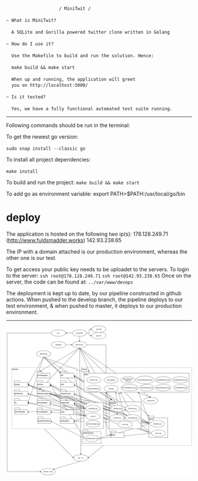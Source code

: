                         / MiniTwit /

    ~ What is MiniTwit?

      A SQLite and Gorilla powered twitter clone written in Golang

    ~ How do I use it?

      Use the Makefile to build and run the solution. Hence:

      make build && make start

      When up and running, the application will greet
      you on http://localhost:5000/

    ~ Is it tested?

      Yes, we have a fully functional automated test suite running.

---

Following commands should be run in the terminal:

To get the newest go version:

`sudo snap install --classic go`

To install all project dependencies:

`make install`

To build and run the project:
`make build && make start`

To add go as environment variable:
export PATH=\$PATH:/usr/local/go/bin

# deploy

The application is hosted on the following two ip(s):
178.128.249.71 (http://www.fuldsmadder.works)
142.93.238.65

The IP with a domain attached is our production environment, whereas the other one is our test.

To get access your public key needs to be uploadet to the servers. To login to the server:
`ssh root@178.128.249.71`
`ssh root@142.93.238.65`
Once on the server, the code can be found at:
`../var/www/devops`

The deployment is kept up to date, by our pipeline constructed in github actions.
When pushed to the develop branch, the pipeline deploys to our test environment, & when pushed to master, it deploys to our production environment.

---

![Dependency diagram](./dependencydiagram.png)
